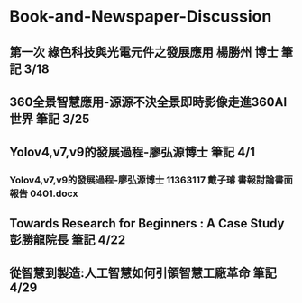 # Book-and-Newspaper-Discussion
## 第一次  綠色科技與光電元件之發展應用 楊勝州 博士 筆記 3/18
## 360全景智慧應用-源源不決全景即時影像走進360AI世界 筆記 3/25
## Yolov4,v7,v9的發展過程-廖弘源博士 筆記 4/1
### Yolov4,v7,v9的發展過程-廖弘源博士 11363117 戴子璿 書報討論書面報告 0401.docx
## Towards Research for Beginners : A Case Study 彭勝龍院長 筆記 4/22
## 從智慧到製造:人工智慧如何引領智慧工廠革命 筆記 4/29 
